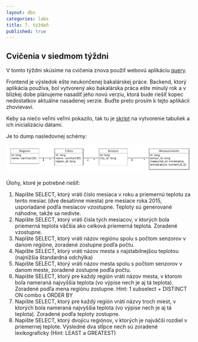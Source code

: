 ```yaml
---
layout: dbs
categories: labs
title: 7. týždeň
published: true
---
```


## Cvičenia v siedmom týždni

V tomto týždni skúsime na cvičenia znova použiť webovú aplikáciu [query](https://query.fiit.stuba.sk).

Frontend je výsledok ešte neukončenej bakalárskej práce. Backend, ktorý aplikácia používa, bol vytvorený ako bakalárska práca ešte minulý rok a v blízkej dobe plánujeme nasadiť jeho novú verziu, ktorá bude riešiť kopec nedostatkov aktuálne nasadenej verzie. Buďte preto prosím k tejto aplikácii zhovievaví.

Keby sa niečo veľmi veľmi pokazilo, tak tu je [skript](/labs/files/lab07/weather_dump.sql) na vytvorenie tabuliek a ich inicializáciu dátami.

Je to dump nasledovnej schémy:

![Dátový model](/labs/files/lab07/07_weather.png "fyzický dátový model Počasie")

Úlohy, ktoré je potrebné riešiť:
1. Napíšte SELECT, ktorý vráti číslo mesiaca v roku a priemernú teplotu za tento mesiac (dve desatinne miesta) pre mesiace roka 2015, usporiadané podľa mesiacov vzostupne. Teploty sú generované náhodne, takže sa nedivte.
2. Napíšte SELECT, ktorý vráti čísla tých mesiacov, v ktorých bola priemerná teplota väčšia ako celková priemerná teplota. Zoradené vzostupne.
3. Napíšte SELECT, ktorý vráti názov regiónu spolu s počtom senzorov v danom regióne, zoradené zostupne podľa počtu.
4. Napíšte SELECT, ktorý vráti názov mesta s najstabilnejšou teplotou (najnižšia štandardná odchýlka)
5. Napíšte SELECT, ktorý vráti názov mesta spolu s počtom senzorov v danom meste, zoradené zostupne podľa počtu.
6. Napíšte SELECT, ktorý pre každý región vráti názov mesta, v ktorom bola nameraná najvyššia teplota (vo výpise nech je aj tá teplota). Zoradené podľa mena regiónu zostupne. Hint: 1 subselect + DISTINCT ON combo s ORDER BY
7. Napíšte SELECT, ktorý pre každý región vráti názvy troch miest, v ktorých bola nameraná najvyššia teplota (vo výpise nech je aj tá teplota). Zoradené podľa teploty zostupne.
8. Napíšte SELECT, ktorý dvojicu regiónov, v ktorých je najväčší rozdiel v priemernej teplote. Výsledné dva stĺpce nech sú zoradené lexikograficky (Hint: LEAST a GREATEST)






